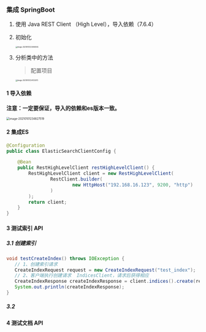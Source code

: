 ### 集成 SpringBoot

1. 使用 Java REST Client （High Level），导入依赖（7.6.4）

2. 初始化

   <img src="/Users/sugar/Library/Application Support/typora-user-images/image-20210101233906555.png" alt="image-20210101233906555" style="zoom:30%;" />

3. 分析类中的方法

   > 配置项目

   <img src="/Users/sugar/Library/Application Support/typora-user-images/image-20210101234133973.png" alt="image-20210101234133973" style="zoom:30%;" />

#### 1 导入依赖

**注意：一定要保证，导入的依赖和es版本一致。**

<img src="/Users/sugar/Library/Application Support/typora-user-images/image-20210101234827519.png" alt="image-20210101234827519" style="zoom:50%;" />

#### 2 集成ES

```java
@Configuration
public class ElasticSearchClientConfig {

    @Bean
    public RestHighLevelClient restHighLevelClient() {
        RestHighLevelClient client = new RestHighLevelClient(
                RestClient.builder(
                        new HttpHost("192.168.16.123", 9200, "http")
                )
        );
        return client;
    }
}
```

#### 3 测试索引 API

##### 3.1 创建索引

```java
void testCreateIndex() throws IOException {
   // 1、创建索引请求
   CreateIndexRequest request = new CreateIndexRequest("test_index");
   // 2、客户端执行创建请求  IndicesClient，请求后获得相应
   CreateIndexResponse createIndexResponse = client.indices().create(request, RequestOptions.DEFAULT);
   System.out.println(createIndexResponse);
}
```

##### 3.2 





#### 4 测试文档 API

